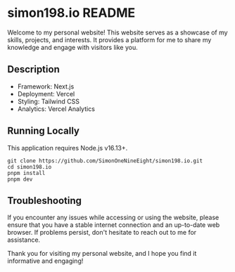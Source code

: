 # simon198.io README

Welcome to my personal website! This website serves as a showcase of my skills, projects, and interests. It provides a platform for me to share my knowledge and engage with visitors like you.

## Description

- Framework: Next.js
- Deployment: Vercel
- Styling: Tailwind CSS
- Analytics: Vercel Analytics

## Running Locally

This application requires Node.js v16.13+.

```
git clone https://github.com/SimonOneNineEight/simon198.io.git
cd simon198.io
pnpm install
pnpm dev
```

## Troubleshooting

If you encounter any issues while accessing or using the website, please ensure that you have a stable internet connection and an up-to-date web browser. If problems persist, don't hesitate to reach out to me for assistance.

Thank you for visiting my personal website, and I hope you find it informative and engaging!
